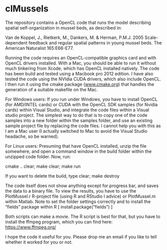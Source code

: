 # clMussels

The repository contains a OpenCL code that runs the model describing spatial self-organization in mussel beds, as described in:

Van de Koppel, J., Rietkerk, M., Dankers, M. & Herman, P.M.J. 2005 Scale-dependent feedback and regular spatial patterns in young mussel beds. The American Naturalist 165:E66-E77.

Running the code requires an OpenCL-compatible graphics card and with OpenCL drivers installed. With a Mac, you should be able to run it without much tinkering from Xcode, which has OpenCL installed natively. The code has been build and tested using a Macbook pro 2012 edition. I have also tested the code using the NVIdia CUDA drivers, which also include OpenCL. I then run it using the cmake package (www.cmake.org) that handles the generation of a suitable makefile on the Mac.

For Windows users:
If you run under Windows, you have to install OpenCL (for AMD/INTEL cards) or CUDA with the OpenCL SDK samples (for Nvidia cards) within Visual Studio, and integrate the code files within a Visual studio project. The simplest way to do that is to copy one of the code samples into a new folder within the samples folder, and use an existing sample project file by replacing the code files. I cannot help you with this as I am a Mac user (I actually switched to Mac to avoid the Visual Studio headache, so be warned).

For Linux users: 
Presuming that have OpenCL installed, unzip the file somewhere, and open a command window in the build folder within the unzipped code folder. Now, run:

cmake ..
clear; make
clear; make run

If you want to delete the build, type 
clear; make destroy

The code itself does not show anything except for progress bar, and saves the data to a binary file. To view the results, you have to use the PlotMussel.r R-project file (using R and RStudio I advice) or PlotMussel.m within Matlab. Note to set the folder settings correctly and to install the “fields” package within R [ install.package(“fields”) ]

Both scripts can make a movie. The R script is best for that, but you have to install the ffmpeg program, which you can find here: https://www.ffmpeg.org/ 

I hope the code it useful for you. Please drop me an email if you like to tell whether it worked for you or not.


